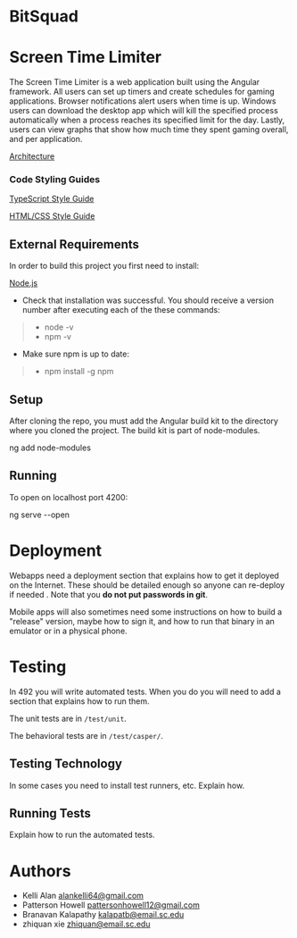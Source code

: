 # BitSquad
# Screen Time Limiter

The Screen Time Limiter is a web application built using the Angular framework. All users can set up timers and create schedules for gaming applications. Browser notifications alert users when time is up. Windows users can download the desktop app which will kill the specified process automatically when a process reaches its specified limit for the day. Lastly, users can view graphs that show how much time they spent gaming overall, and per application.

[Architecture](https://github.com/SCCapstone/BitSquad/wiki/Architecture)

### Code Styling Guides
[TypeScript Style Guide](https://google.github.io/styleguide/tsguide.html)

[HTML/CSS Style Guide](https://google.github.io/styleguide/htmlcssguide.html)



## External Requirements

In order to build this project you first need to install:

[Node.js](https://nodejs.org/en/download)

* Check that installation was successful. You should receive a version number after executing each of the these commands:
>* node -v
>* npm -v 

* Make sure npm is up to date:
>* npm install -g npm




## Setup

After cloning the repo, you must add the Angular build kit to the directory where you cloned the project. The build kit is part of node-modules.

ng add node-modules

## Running
To open on localhost port 4200:

ng serve --open

# Deployment

Webapps need a deployment section that explains how to get it deployed on the 
Internet. These should be detailed enough so anyone can re-deploy if needed
. Note that you **do not put passwords in git**. 

Mobile apps will also sometimes need some instructions on how to build a
"release" version, maybe how to sign it, and how to run that binary in an
emulator or in a physical phone.

# Testing

In 492 you will write automated tests. When you do you will need to add a 
section that explains how to run them.

The unit tests are in `/test/unit`.

The behavioral tests are in `/test/casper/`.

## Testing Technology

In some cases you need to install test runners, etc. Explain how.

## Running Tests

Explain how to run the automated tests.

# Authors

* Kelli Alan alankelli64@gmail.com
* Patterson Howell pattersonhowell12@gmail.com
* Branavan Kalapathy kalapatb@email.sc.edu
* zhiquan xie zhiquan@email.sc.edu
